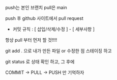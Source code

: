 push는 본인 브랜치
pull은 main

push 후 github 사이트에서 pull request

- 커밋 규칙 :
[ 삽입/삭제/수정 ] - [ 세부사항 ]

항상 pull 부터 먼저 할 것!!!!

git add .  으로 내가 만든 파일 or 수정한 점 스테이징 하고

git status 로 상태 확인 하고, 그 후에

COMMIT -> PULL -> PUSH 만 기억하자
